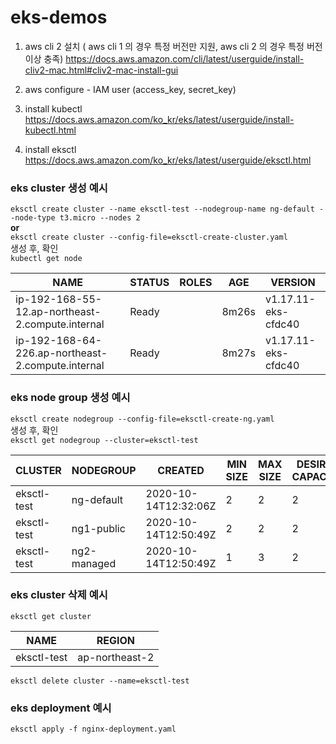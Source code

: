 # eks-demos

1. aws cli 2 설치 ( aws cli 1 의 경우 특정 버전만 지원, aws cli 2 의 경우 특정 버전 이상 충족) 
https://docs.aws.amazon.com/cli/latest/userguide/install-cliv2-mac.html#cliv2-mac-install-gui

2. aws configure - IAM user (access_key, secret_key)

3. install kubectl<br>
https://docs.aws.amazon.com/ko_kr/eks/latest/userguide/install-kubectl.html

4. install eksctl<br>
https://docs.aws.amazon.com/ko_kr/eks/latest/userguide/eksctl.html


### eks cluster 생성 예시<br>
`eksctl create cluster --name eksctl-test --nodegroup-name ng-default --node-type t3.micro --nodes 2` <br>
**or**<br>
`eksctl create cluster --config-file=eksctl-create-cluster.yaml`<br>
생성 후, 확인<br>
`kubectl get node`<br>

NAME                                               | STATUS  | ROLES   | AGE    | VERSION
---------------------------------------------------|--------|--------|-------|--------------------
ip-192-168-55-12.ap-northeast-2.compute.internal   | Ready  | <none> | 8m26s | v1.17.11-eks-cfdc40
ip-192-168-64-226.ap-northeast-2.compute.internal  | Ready  | <none> | 8m27s | v1.17.11-eks-cfdc40


### eks node group 생성 예시<br>
`eksctl create nodegroup --config-file=eksctl-create-ng.yaml`<br>
생성 후, 확인<br>
`eksctl get nodegroup --cluster=eksctl-test`<br>

CLUSTER		|NODEGROUP	|CREATED			|MIN SIZE	|MAX SIZE	|DESIRED CAPACITY	|INSTANCE TYPE	|IMAGE ID
----------|-----------|-------------|---------|---------|-----------------|---------------|------
eksctl-test	|ng-default	|2020-10-14T12:32:06Z	|2		|2		|2			|t3.micro	|ami-025592e84db381916
eksctl-test	|ng1-public	|2020-10-14T12:50:49Z	|2		|2		|2			|t3.micro	|ami-025592e84db381916
eksctl-test	|ng2-managed	|2020-10-14T12:50:49Z	|1		|3		|2

### eks cluster 삭제 예시<br>
`eksctl get cluster`<br>

NAME            |REGION
----------------|------
eksctl-test     |ap-northeast-2

`eksctl delete cluster --name=eksctl-test`

### eks deployment 예시 <br>
`eksctl apply -f nginx-deployment.yaml`


